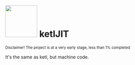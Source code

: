 # <img src="https://github.com/BatonNeTot/ketl_core/blob/main/logo.png?" width="100"/> ketlJIT
<sup> 
Disclaimer!
The project is at a very early stage, less than 1% completed
</sup>

It's the same as ketl, but machine code.
